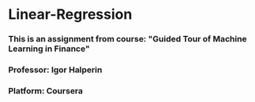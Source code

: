 # Linear-Regression

### This is an assignment from course: "Guided Tour of Machine Learning in Finance"
### Professor: Igor Halperin
### Platform: Coursera
